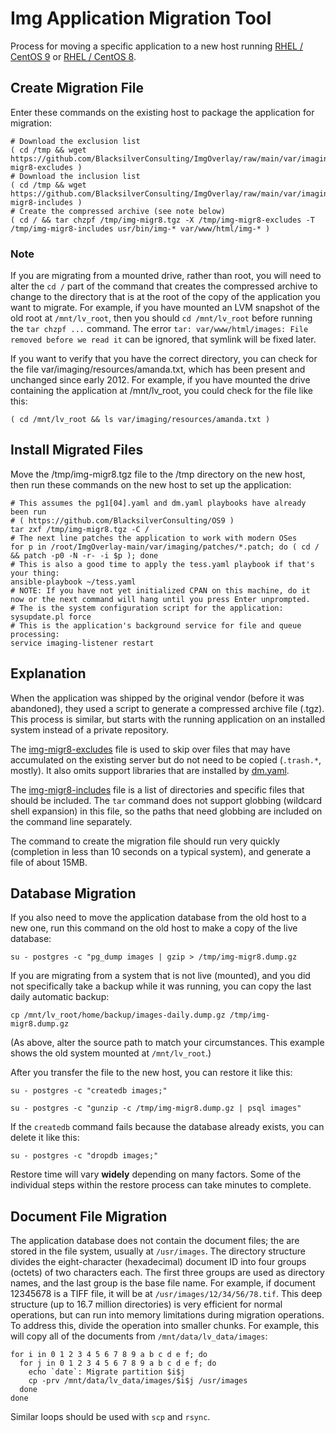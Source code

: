 # Img Application Migration Tool 

Process for moving a specific application to a new host running 
[RHEL / CentOS 9](https://github.com/BlacksilverConsulting/OS9) or [RHEL / CentOS 8](https://github.com/BlacksilverConsulting/OS8).

## Create Migration File

Enter these commands on the existing host to package the application for migration:

```
# Download the exclusion list
( cd /tmp && wget https://github.com/BlacksilverConsulting/ImgOverlay/raw/main/var/imaging/resources/migr8/img-migr8-excludes )
# Download the inclusion list
( cd /tmp && wget https://github.com/BlacksilverConsulting/ImgOverlay/raw/main/var/imaging/resources/migr8/img-migr8-includes )
# Create the compressed archive (see note below)
( cd / && tar chzpf /tmp/img-migr8.tgz -X /tmp/img-migr8-excludes -T /tmp/img-migr8-includes usr/bin/img-* var/www/html/img-* )
```

### Note

If you are migrating from a mounted drive, rather than root, you will need to alter the `cd /` part of the command that creates the compressed archive to change to the directory that is at the root of the copy of the application you want to migrate. For example, if you have mounted an LVM snapshot of the old root at `/mnt/lv_root`, then you should `cd /mnt/lv_root` before running the `tar chzpf ...` command. The error `tar: var/www/html/images: File removed before we read it` can be ignored, that symlink will be fixed later.

If you want to verify that you have the correct directory, you can check for the file var/imaging/resources/amanda.txt, which has been present and unchanged since early 2012. For example, if you have mounted the drive containing the application at /mnt/lv_root, you could check for the file like this:

`( cd /mnt/lv_root && ls var/imaging/resources/amanda.txt )`

## Install Migrated Files

Move the /tmp/img-migr8.tgz file to the /tmp directory on the new host, then run these commands on the new host to set up the application:

```
# This assumes the pg1[04].yaml and dm.yaml playbooks have already been run
# ( https://github.com/BlacksilverConsulting/OS9 )
tar zxf /tmp/img-migr8.tgz -C /
# The next line patches the application to work with modern OSes
for p in /root/ImgOverlay-main/var/imaging/patches/*.patch; do ( cd / && patch -p0 -N -r- -i $p ); done
# This is also a good time to apply the tess.yaml playbook if that's your thing:
ansible-playbook ~/tess.yaml
# NOTE: If you have not yet initialized CPAN on this machine, do it now or the next command will hang until you press Enter unprompted.
# The is the system configuration script for the application:
sysupdate.pl force
# This is the application's background service for file and queue processing:
service imaging-listener restart
```

## Explanation

When the application was shipped by the original vendor (before it was abandoned), they used a script to generate a compressed archive file (.tgz). This process is similar, but starts with the running application on an installed system instead of a private repository.

The [img-migr8-excludes](https://github.com/BlacksilverConsulting/ImgOverlay/raw/main/var/imaging/resources/migr8/img-migr8-excludes) file is used to skip over files that may have accumulated on the existing server but do not need to be copied (`.trash.*`, mostly). It also omits support libraries that are installed by [dm.yaml](https://github.com/BlacksilverConsulting/OS9/blob/main/dm.yaml).

The [img-migr8-includes](https://github.com/BlacksilverConsulting/ImgOverlay/raw/main/var/imaging/resources/migr8/img-migr8-includes) file is a list of directories and specific files that should be included. The `tar` command does not support globbing (wildcard shell expansion) in this file, so the paths that need globbing are included on the command line separately.

The command to create the migration file should run very quickly (completion in less than 10 seconds on a typical system), and generate a file of about 15MB.

## Database Migration

If you also need to move the application database from the old host to a new one, run this command on the old host to make a copy of the live database:

`su - postgres -c "pg_dump images | gzip > /tmp/img-migr8.dump.gz`

If you are migrating from a system that is not live (mounted), and you did not specifically take a backup while it was running, you can copy the last daily automatic backup:

`cp /mnt/lv_root/home/backup/images-daily.dump.gz /tmp/img-migr8.dump.gz`

(As above, alter the source path to match your circumstances. This example shows the old system mounted at `/mnt/lv_root`.)

After you transfer the file to the new host, you can restore it like this:

`su - postgres -c "createdb images;"`

`su - postgres -c "gunzip -c /tmp/img-migr8.dump.gz | psql images"`

If the `createdb` command fails because the database already exists, you can delete it like this:

`su - postgres -c "dropdb images;"`

Restore time will vary **widely** depending on many factors. Some of the individual steps within the restore process can take minutes to complete.

## Document File Migration

The application database does not contain the document files; the are stored in the file system, usually at `/usr/images`. The directory structure divides the eight-character (hexadecimal) document ID into four groups (octets) of two characters each. The first three groups are used as directory names, and the last group is the base file name. For example, if document 12345678 is a TIFF file, it will be at `/usr/images/12/34/56/78.tif`. This deep structure (up to 16.7 million directories) is very efficient for normal operations, but can run into memory limitations during migration operations. To address this, divide the operation into smaller chunks. For example, this will copy all of the documents from `/mnt/data/lv_data/images`:

```
for i in 0 1 2 3 4 5 6 7 8 9 a b c d e f; do
  for j in 0 1 2 3 4 5 6 7 8 9 a b c d e f; do
    echo `date`: Migrate partition $i$j
    cp -prv /mnt/data/lv_data/images/$i$j /usr/images
  done
done
```

Similar loops should be used with `scp` and `rsync`.
